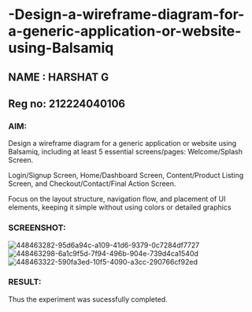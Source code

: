 # -Design-a-wireframe-diagram-for-a-generic-application-or-website-using-Balsamiq
## NAME : HARSHAT G
## Reg no: 212224040106
### AIM:
Design a wireframe diagram for a generic application or website using Balsamiq, including at least 5 essential screens/pages: Welcome/Splash Screen.

Login/Signup Screen, Home/Dashboard Screen, Content/Product Listing Screen, and Checkout/Contact/Final Action Screen.

Focus on the layout structure, navigation flow, and placement of UI elements, keeping it simple without using colors or detailed graphics

### SCREENSHOT:
![448463282-95d6a94c-a109-41d6-9379-0c7284df7727](https://github.com/user-attachments/assets/2ad08935-9d80-4680-8db0-38ee57510361)
![448463298-6a1c9f5d-7f94-496b-904e-739d4ca1540d](https://github.com/user-attachments/assets/72671d65-79ed-4122-90f2-58c21398d748)
![448463322-590fa3ed-10f5-4090-a3cc-290766cf92ed](https://github.com/user-attachments/assets/4224230c-d37c-4685-a85b-aeaacc11aca6)
### RESULT:
Thus the experiment was sucessfully completed.
